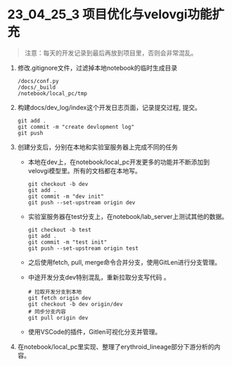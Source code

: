 # 23_04_25_3 项目优化与velovgi功能扩充

> 注意：每天的开发记录到最后再放到项目里，否则会非常混乱。

1. 修改.gitignore文件，过滤掉本地notebook的临时生成目录

   ```
   /docs/conf.py
   /docs/_build
   /notebook/local_pc/tmp
   ```

2. 构建docs/dev_log/index这个开发日志页面，记录提交过程, 提交。

   ```
   git add .
   git commit -m "create devlopment log"
   git push
   ```

3. 创建分支后，分别在本地和实验室服务器上完成不同的任务

   - 本地在dev上，在notebook/local_pc开发更多的功能并不断添加到velovgi模型里。所有的文档都在本地写。

     ```
     git checkout -b dev
     git add .
     git commit -m "dev init"
     git push --set-upstream origin dev
     ```

   - 实验室服务器在test分支上，在notebook/lab_server上测试其他的数据。

     ```
     git checkout -b test
     git add .
     git commit -m "test init"
     git push --set-upstream origin test
     ```

   - 之后使用fetch, pull, merge命令合并分支，使用GitLen进行分支管理。

   - 中途开发分支dev特别混乱，重新拉取分支写代码 。

     ```
     # 拉取开发分支到本地
     git fetch origin dev
     git checkout -b dev origin/dev
     # 同步分支内容
     git pull origin dev 
     ```

   - 使用VSCode的插件，Gitlen可视化分支并管理。

4. 在notebook/local_pc里实现、整理了erythroid_lineage部分下游分析的内容。

   

   

   